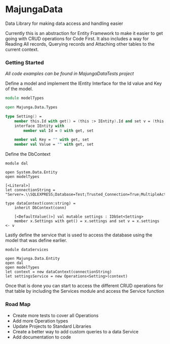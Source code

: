# MajungaData
Data Library for making data access and handling easier

Currently this is an abstraction for Entity Framework to make it easier to get going with CRUD operations for Code First. It also includes a way for Reading All records, Querying records and Attaching other tables to the current context.

### Getting Started
*All code examples can be found in MajungaDataTests project*

Define a model and implement the IEntity Interface for the Id value and Key of the model.

``` fsharp 
module modelTypes

open Majunga.Data.Types

type Setting() = 
    member this.Id with get() = (this :> IEntity).Id and set v = (this :> IEntity).Id <- v
    interface IEntity with
        member val Id = 0 with get, set

    member val Key = "" with get, set
    member val Value = "" with get, set

```

Define the DbContext

```
module dal

open System.Data.Entity
open modelTypes

[<Literal>]
let connectionString = "Server=.\\SQLEXPRESS;Database=Test;Trusted_Connection=True;MultipleActiveResultSets=true"

type dataContext(conn:string) =
    inherit DbContext(conn)

    [<DefaultValue()>] val mutable settings : IDbSet<Setting>
    member x.Settings with get() = x.settings and set v = x.settings <- v

```
Lastly define the service that is used to access the database using the model that was define earlier.

```
module dataServices

open Majunga.Data.Entity
open dal
open modelTypes
let context = new dataContext(connectionString)
let settingsService = new Operations<Setting>(context)

```


Once that is done you can start to access the different CRUD operations for that table by including the Services module and access the Service function



### Road Map

* Create more tests to cover all Operations
* Add more Operation types
* Update Projects to Standard Libraries
* Create a better way to add custom queries to a data Service
* Add documentation to code
